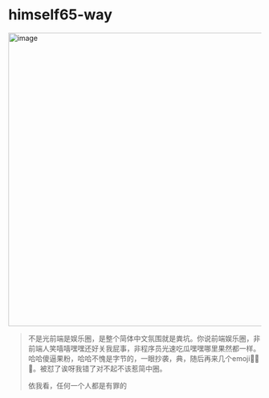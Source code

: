 # himself65-way

<img width="585" alt="image" src="https://github.com/troll-busters/himself65-way/assets/143391866/f0dbd4bb-86dc-4009-a8a3-afbc0ca330ca">

> 不是光前端是娱乐圈，是整个简体中文氛围就是粪坑。你说前端娱乐圈，非前端人笑嘻嘻嘿嘿还好关我屁事，非程序员光速吃瓜嘿嘿哪里果然都一样。哈哈傻逼果粉，哈哈不愧是字节的，一眼抄袭，典，随后再来几个emoji🤡😁🤣。被怼了诶呀我错了对不起不该惹简中圈。
> 
> 依我看，任何一个人都是有罪的
